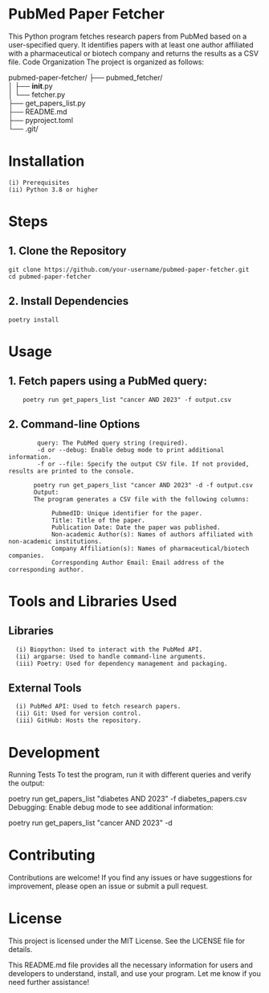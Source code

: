 # PubMed Paper Fetcher
This Python program fetches research papers from PubMed based on a user-specified query. It identifies papers with at least one author affiliated with a pharmaceutical or biotech company and returns the results as a CSV file.
Code Organization
The project is organized as follows:

pubmed-paper-fetcher/
├── pubmed_fetcher/              
│   ├── __init__.py              
│   └── fetcher.py              
├── get_papers_list.py          
├── README.md                    
├── pyproject.toml               
└── .git/                        

# Installation
    (i) Prerequisites
    (ii) Python 3.8 or higher


# Steps
   ## 1. Clone the Repository
    git clone https://github.com/your-username/pubmed-paper-fetcher.git
    cd pubmed-paper-fetcher
   ## 2. Install Dependencies
    poetry install

# Usage
 ## 1. Fetch papers using a PubMed query:
        poetry run get_papers_list "cancer AND 2023" -f output.csv
 ## 2. Command-line Options
            query: The PubMed query string (required).
            -d or --debug: Enable debug mode to print additional information.
            -f or --file: Specify the output CSV file. If not provided, results are printed to the console.

           poetry run get_papers_list "cancer AND 2023" -d -f output.csv
           Output:
           The program generates a CSV file with the following columns:

                PubmedID: Unique identifier for the paper.
                Title: Title of the paper.
                Publication Date: Date the paper was published.                
                Non-academic Author(s): Names of authors affiliated with non-academic institutions.                
                Company Affiliation(s): Names of pharmaceutical/biotech companies.
                Corresponding Author Email: Email address of the corresponding author.

# Tools and Libraries Used
   ## Libraries
      (i) Biopython: Used to interact with the PubMed API.
      (ii) argparse: Used to handle command-line arguments.
      (iii) Poetry: Used for dependency management and packaging.
   ## External Tools
      (i) PubMed API: Used to fetch research papers.
      (ii) Git: Used for version control.
      (iii) GitHub: Hosts the repository.

# Development
Running Tests
To test the program, run it with different queries and verify the output:

poetry run get_papers_list "diabetes AND 2023" -f diabetes_papers.csv
Debugging: Enable debug mode to see additional information:

poetry run get_papers_list "cancer AND 2023" -d
# Contributing
Contributions are welcome! If you find any issues or have suggestions for improvement, please open an issue or submit a pull request.

# License
This project is licensed under the MIT License. See the LICENSE file for details.

This README.md file provides all the necessary information for users and developers to understand, install, and use your program. Let me know if you need further assistance!

